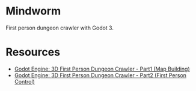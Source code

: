 # Mindworm
First person dungeon crawler with Godot 3.

# Resources
- [Godot Engine: 3D First Person Dungeon Crawler - Part1 (Map Building)](https://www.youtube.com/watch?v=60L9v4ImKxg&list=PLg1TFdNWC4y_pDV4PQcGWZ8UWYe8gOz_f&index=50)
- [Godot Engine: 3D First Person Dungeon Crawler - Part2 (First Person Control)](https://www.youtube.com/watch?v=KlYKi2W06CQ&list=PLg1TFdNWC4y_pDV4PQcGWZ8UWYe8gOz_f&index=49)

